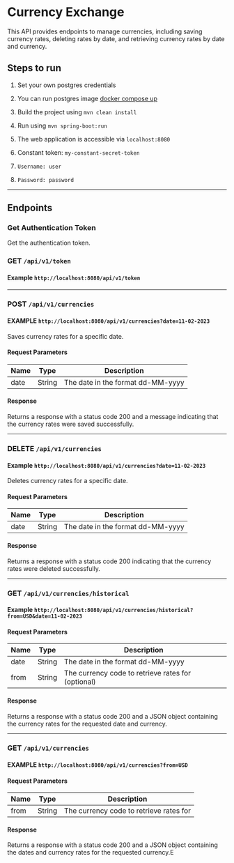 # Currency Exchange

This API provides endpoints to manage currencies, including saving currency rates, deleting rates by date, and
retrieving currency rates by date and currency.

## Steps to run

1. Set your own postgres credentials
2. You can run postgres image [docker compose up](docker-compose.yml)
3. Build the project using `mvn clean install`
4. Run using `mvn spring-boot:run`
5. The web application is accessible via `localhost:8080`

6. Constant token: `my-constant-secret-token`
7.  `Username: user`
8.  `Password: password`
---
## Endpoints

### Get Authentication Token
Get the authentication token.
### GET `/api/v1/token`
#### Example `http://localhost:8080/api/v1/token`

---

### POST `/api/v1/currencies`
#### EXAMPLE `http://localhost:8080/api/v1/currencies?date=11-02-2023`

Saves currency rates for a specific date.

#### Request Parameters

| Name | Type   | Description                       |
|------|--------|-----------------------------------|
| date | String | The date in the format dd-MM-yyyy |

#### Response

Returns a response with a status code 200 and a message indicating that the currency rates were saved successfully.

---

### DELETE `/api/v1/currencies`
#### Example `http://localhost:8080/api/v1/currencies?date=11-02-2023`

Deletes currency rates for a specific date.

#### Request Parameters

| Name | Type   | Description                       |
|------|--------|-----------------------------------|
| date | String | The date in the format dd-MM-yyyy |

#### Response

Returns a response with a status code 200 indicating that the currency rates were deleted successfully.

--- 

### GET `/api/v1/currencies/historical`

#### Example `http://localhost:8080/api/v1/currencies/historical?from=USD&date=11-02-2023`

#### Request Parameters

| Name | Type   | Description                                        |
|------|--------|----------------------------------------------------|
| date | String | The date in the format dd-MM-yyyy                  |
| from | String | The currency code to retrieve rates for (optional) |

#### Response

Returns a response with a status code 200 and a JSON object containing the currency rates for the requested date and
currency.

---

### GET `/api/v1/currencies`
#### EXAMPLE `http://localhost:8080/api/v1/currencies?from=USD`

#### Request Parameters

| Name | Type   | Description                             |
|------|--------|-----------------------------------------|
| from | String | The currency code to retrieve rates for |

#### Response

Returns a response with a status code 200 and a JSON object containing the dates and currency rates for the requested currency.E 